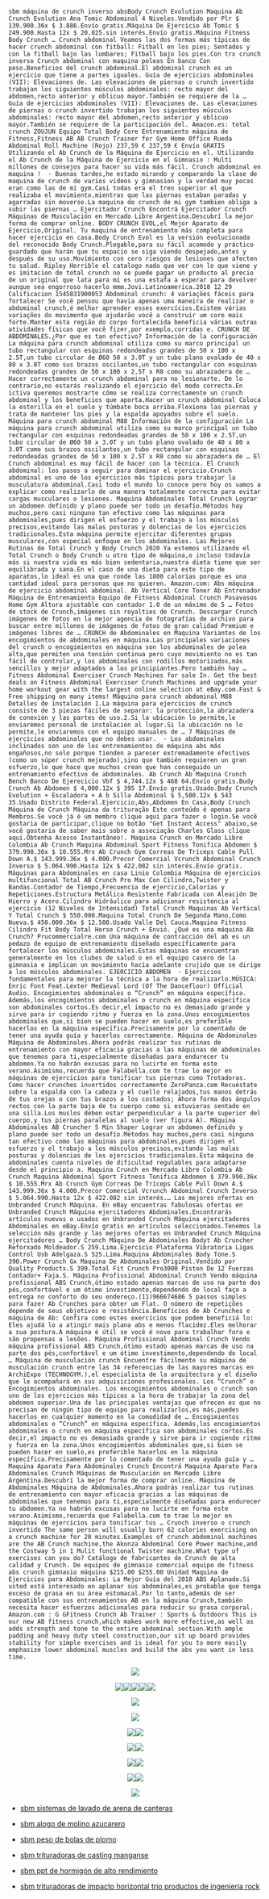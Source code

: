 
```
sbm máquina de crunch inverso absBody Crunch Evolution Maquina Ab Crunch Evolution Ana Tomic Abdominal 4 Niveles.Vendido por Plr $ 139.900.36x $ 3.886.Envío gratis.Máquina De Ejercicio Ab Tomic $ 249.900.Hasta 12x $ 20.825.sin interés.Envío gratis.Máquina Fitness Body Crunch … Crunch abdominal Veamos las dos formas más típicas de hacer crunch abdominal con fitball: Fitball en los pies; Sentados y con la fitball bajo las lumbares; Fitball bajo los pies.Con trx crunch inverso Crunch abdominal con maquina poleas En banco Con peso.Beneficios del crunch abdominal.El abdominal crunch es un ejercicio que tiene a partes iguales. Guía de ejercicios abdominales (VII): Elevaciones de. Las elevaciones de piernas o crunch invertido trabajan los siguientes músculos abdominales: recto mayor del abdomen,recto anterior y oblicuo mayor.También se requiere de la … Guía de ejercicios abdominales (VII): Elevaciones de. Las elevaciones de piernas o crunch invertido trabajan los siguientes músculos abdominales: recto mayor del abdomen,recto anterior y oblicuo mayor.También se requiere de la participación del. Amazon.es: total crunch ZOUJUN Equipo Total Body Core Entrenamiento máquina de Fitness,Fitness AB AB Crunch Trainer for Gym Home Office Rueda Abdominal Roll Machine (Rojo) 237,59 € 237,59 € Envío GRATIS Utilizando el Ab Crunch de la Máquina de Ejercicio en el. Utilizando el Ab Crunch de la Máquina de Ejercicio en el Gimnasio : Multi millones de consejos para hacer su vida más fácil. Crunch abdominal en maquina !  · Buenas tardes,he estado mirando y comparando la clase de maquina de crunch de varios videos y gimnasion y la verdad muy pocas eran como las de mi gym.Casi todas era el tren superior el que realizaba el movimiento,mientras que las piernas estaban paradas y agarradas sin moverse.La maquina de crunch de mi gym tambien obliga a subir las piernas … Ejercitador Crunch Encontrá Ejercitador Crunch Máquinas de Musculación en Mercado Libre Argentina.Descubrí la mejor forma de comprar online. BODY CRUNCH EVOL,el Mejor Aparato de Ejercicio,Original. Tu maquina de entrenamiento más completa para hacer ejercicio en casa.Body Crunch Evol es la versión evolucionada del reconocido Body Crunch.Plegable,para su fácil acomodo y práctico guardado que harán que tu espacio se siga viendo despejado,antes y después de su uso.Movimiento con cero riesgos de lesiones que afecten tu salud. Ripley Horrible el catalogo nada que ver con lo que viene y es imitacion de total crunch no se puede pagar un producto al precio de un original que lata para mi es una estafa a esperar para devolver aunque sea engorroso hacerlo mmm.Jovi.Latinoamerica.2018 12 29 Calificacion 1545831900053 Abdominal crunch: 4 variações fáceis para fortalecer Se você pensou que havia apenas uma maneira de realizar o abdominal crunch,é melhor aprender esses exercícios.Existem várias variações do movimento que ajudarão você a construir um core mais forte.Manter esta região do corpo fortalecida beneficia várias outras atividades físicas que você fizer,por exemplo,corridas e. CRUNCH DE ABDOMINALES.¿Por que es tan efectivo? Información de la configuración La máquina para crunch abdominal utiliza como su marco principal un tubo rectangular con esquinas redondeadas grandes de 50 x 100 x 2.5T,un tubo circular de Ø60 50 x 3.0T y un tubo plano ovalado de 40 x 80 x 3.0T como sus brazos oscilantes,un tubo rectangular con esquinas redondeadas grandes de 50 x 100 x 2.5T x R8 como su abrazadera de … Hacer correctamente un crunch abdominal para no lesionarte. De lo contrario,no estarás realizando el ejercicio del modo correcto.En ictiva queremos mostrarte cómo se realiza correctamente un crunch abdominal y los beneficios que aporta.Hacer un crunch abdominal Coloca la esterilla en el suelo y túmbate boca arriba.Flexiona las piernas y trata de mantener los pies y la espalda apoyados sobre el suelo. Máquina para crunch abdominal M88 Información de la configuración La máquina para crunch abdominal utiliza como su marco principal un tubo rectangular con esquinas redondeadas grandes de 50 x 100 x 2.5T,un tubo circular de Ø60 50 x 3.0T y un tubo plano ovalado de 40 x 80 x 3.0T como sus brazos oscilantes,un tubo rectangular con esquinas redondeadas grandes de 50 x 100 x 2.5T x R8 como su abrazadera de … El Crunch abdominal es muy fácil de hacer con la técnica. El Crunch abdominal: los pasos a seguir para dominar el ejercicio.Crunch abdominal es uno de los ejercicios más típicos para trabajar la musculatura abdominal.Casi todo el mundo lo conoce pero hoy os vamos a explicar como realizarlo de una manera totalmente correcta para evitar cargas musculares o lesiones. Maquina Abdominales Total Crunch Lograr un abdomen definido y plano puede ser todo un desafío.Métodos hay muchos,pero casi ninguno tan efectivo como las máquinas para abdominales,pues dirigen el esfuerzo y el trabajo a los músculos precisos,evitando las malas posturas y dolencias de los ejercicios tradicionales.Esta máquina permite ejercitar diferentes grupos musculares,con especial enfoque en los abdominales. Las Mejores Rutinas de Total Crunch y Body Crunch 2020 Ya estemos utilizando el Total Crunch o Body Crunch u otro tipo de máquina,o incluso todavía más si nuestra vida es más bien sedentaria,nuestra dieta tiene que ser equilibrada y sana.En el caso de una dieta para este tipo de aparatos,lo ideal es una que ronde las 1800 calorías porque es una cantidad ideal para personas que no quieren. Amazon.com: Abs máquina de ejercicio abdominal abdominal. Ab Vertical Core Toner Ab Entrenador Máquina de Entrenamiento Equipo de Fitness Abdominal Crunch Posavasos Home Gym Altura ajustable con contador 1.0 de un máximo de 5 … Fotos de stock de Crunch,imágenes sin royalties de Crunch. Descargar Crunch imágenes de fotos en la mejor agencia de fotografías de archivo para buscar entre millones de imágenes de fotos de gran calidad Premium e imágenes libres de … CRUNCH de Abdominales en Maquina Variantes de los encogimientos de abdominales en máquina.Las principales variaciones del crunch o encogimientos en máquina son los abdominales de polea alta,que permiten una tensión continua pero cuyo movimiento no es tan fácil de controlar,y los abdominales con rodillos motorizados,más sencillos y mejor adaptados a los principiantes.Pero también hay … Fitness Abdominal Exerciser Crunch Machines for sale In. Get the best deals on Fitness Abdominal Exerciser Crunch Machines and upgrade your home workout gear with the largest online selection at eBay.com.Fast & Free shipping on many items! Máquina para crunch abdominal M88 Detalles de instalación 1.La máquina para ejercicios de crunch consiste de 3 piezas fáciles de separar: la protección,la abrazadera de conexión y las partes de uso.2.Si la ubicación lo permite,le enviaremos personal de instalación al lugar.Si la ubicación no lo permite,le enviaremos con el equipo manuales de … 7 Máquinas de ejercicios abdominales que no debes usar.  · Los abdominales inclinados son uno de los entrenamientos de máquina abs más engañosos,no solo porque tienden a parecer extremadamente efectivos (como un súper crunch mejorado),sino que también requieren un gran esfuerzo,lo que hace que muchos crean que han conseguido un entrenamiento efectivo de abdominales. Ab Crunch Ab Maquina Crunch Bench Banco De Ejerecicio Vbf $ 4,744.12x $ 468 64.Envío gratis.Budy Crunch Ab Abdomen $ 4,000.12x $ 395 17.Envío gratis.Usado.Body Crunch Evolution + Escaladora + A b Silla Abdominal $ 5,500.12x $ 543 35.Usado Distrito Federal.Ejercicio,Abs,Abdomen En Casa,Body Crunch Máquina de Crunch Máquina da trituração Este conteúdo é apenas para Membros.Se você já é um membro clique aqui para fazer o login.Se você gostaria de participar,clique no botão "Get Instant Access" abaixo,se você gostaria de saber mais sobre a associação Charles Glass clique aqui.Obtenha Acesso Instantâneo!. Maquina Crunch en Mercado Libre Colombia Ab Crunch Maquina Abdominal Sport Fitness Tonifica Abdomen $ 379.990.36x $ 10.555.Mrx Ab Crunch Gym Correas De Tríceps Cable Pull Down A.$ 143.999.36x $ 4.000.Precor Comercial Vcrunch Abdominal Crunch Inverso $ 5.064.990.Hasta 12x $ 422.082 sin interés.Envío gratis. Máquinas para Abdominales en casa Linio Colombia Máquina de ejercicios multifuncional Total AB Crunch Pro Max Con Cilindro,Twister y Bandas.Contador de Tiempo,Frecuencia de ejercicio,Calorías y Repeticiones.Estructura Metálica Resistente Fabricada con Aleación De Hierro y Acero.Cilindro Hidráulico para adicionar resistencia al ejercicio (12 Niveles de Intensidad) Total Crunch Maquinas Ab Vertical Y Total Crunch $ 550.000.Maquina Total Crunch De Segunda Mano,Como Nueva.$ 450.000.36x $ 12.500.Usado Valle Del Cauca.Maquina Fitness Cilindro Fit Body Total Horse Crunch + Envió. ¿Qué es una máquina Ab Crunch? Prucommercialre.com Una máquina de contracción del ab es un pedazo de equipo de entrenamiento diseñado específicamente para fortalecer los músculos abdominales.Estas máquinas se encuentran generalmente en los clubes de salud o en el equipo casero de la gimnasia e implican un movimiento hacia adelante crujido que se dirige a los músculos abdominales. EJERCICIO ABDOMEN  · Ejercicios fundamentales para mejorar la técnica a la hora de realizarlo.MÚSICA: Enric Font Feat.Lexter Medieval Lord (Of The Dancefloor) Official Audio. Encogimientos abdominales o “Crunch” en máquina específica. Además,los encogimientos abdominales o crunch en máquina específica son abdominales cortos.Es decir,el impacto no es demasiado grande y sirve para ir cogiendo ritmo y fuerza en la zona.Unos encogimientos abdominales que,si bien se pueden hacer en suelo,es preferible hacerlos en la máquina específica.Precisamente por lo comentado de tener una ayuda guía y hacerlos correctamente. Máquina de Abdominales Máquina de Abdominales.Ahora podrás realizar tus rutinas de entrenamiento con mayor eficacia gracias a las máquinas de abdominales que tenemos para ti,especialmente diseñadas para endurecer tu abdomen.Ya no habrán excusas para no lucirte en forma este verano.Asimismo,recuerda que Falabella.com te trae lo mejor en máquinas de ejercicios para tonificar tus piernas como Trotadoras. Como hacer crunches invertidos correctamente ZeroPanza.com Recuéstate sobre la espalda con la cabeza y el cuello relajados,tus manos detrás de tus orejas o con tus brazos a los costados; Ahora forma dos ángulos rectos con la parte baja de tu cuerpo como si estuvieras sentado en una silla.Los muslos deben estar perpendicular a la parte superior del cuerpo,y tus piernas paralelas al suelo (ver figura A). Máquina Abdominales AB Cruncher 5 Min Shaper Lograr un abdomen definido y plano puede ser todo un desafío.Métodos hay muchos,pero casi ninguno tan efectivo como las máquinas para abdominales,pues dirigen el esfuerzo y el trabajo a los músculos precisos,evitando las malas posturas y dolencias de los ejercicios tradicionales.Esta máquina de abdominales cuenta niveles de dificultad regulables para adaptarse desde el principio a. Maquina Crunch en Mercado Libre Colombia Ab Crunch Maquina Abdominal Sport Fitness Tonifica Abdomen $ 379.990.36x $ 10.555.Mrx Ab Crunch Gym Correas De Tríceps Cable Pull Down A.$ 143.999.36x $ 4.000.Precor Comercial Vcrunch Abdominal Crunch Inverso $ 5.064.990.Hasta 12x $ 422.082 sin interés.… Las mejores ofertas en Unbranded Crunch Máquina. En eBay encuentras fabulosas ofertas en Unbranded Crunch Máquina ejercitadores Abdominales.Encontrarás artículos nuevos o usados en Unbranded Crunch Máquina ejercitadores Abdominales en eBay.Envío gratis en artículos seleccionados.Tenemos la selección más grande y las mejores ofertas en Unbranded Crunch Máquina ejercitadores … Body Crunch Máquina De Abdominales Bodyt Ab Cruncher Reforxado Moldeador.S 259.Lima.Ejercicio Plataforma Vibratoria Ligas Control Usb Adelgaza.S 525.Lima.Maquina Abdominales Body Tone.S 390.Power Crunch Gx Maquina De Abdominales Original.Vendido por Quality Products.S 399.Total Fit Crunch Pro3000 Piston De 12 Fuerzas Contador+ Faja.S. Máquina Profissional Abdominal Crunch Vendo máquina profissional ABS Crunch,ótimo estado apenas marcas de uso na parte dos pés,confortável e um ótimo investimento,dependendo do local faço a entrega no conforto do seu endereço.(11)966674686 5 passos simples para fazer Ab Crunches para obter um Flat. O número de repetições depende de seus objetivos e resistência.Benefícios de Ab Crunches e máquina de Ab: Confira como estes exercícios que podem beneficiá lo: Eles ajudá lo a atingir mais plana abs e menos flacidez.Eles melhorar a sua postura.A máquina é útil se você é novo para trabalhar fora e são propensas a lesões. Máquina Profissional Abdominal Crunch Vendo máquina profissional ABS Crunch,ótimo estado apenas marcas de uso na parte dos pés,confortável e um ótimo investimento,dependendo do local … Máquina de musculación crunch Encuentre fácilmente su máquina de musculación crunch entre las 34 referencias de las mayores marcas en ArchiExpo (TECHNOGYM.),el especialista de la arquitectura y el diseño que le acompañará en sus adquisiciones profesionales. Los “Crunch” o Encogimientos abdominales. Los encogimientos abdominales o crunch son uno de los ejercicios más típicos a la hora de trabajar la zona del abdomen superior.Una de las principales ventajas que ofrecen es que no precisan de ningún tipo de equipo para realizarlos,es más,puedes hacerlos en cualquier momento en la comodidad de … Encogimientos abdominales o “Crunch” en máquina específica. Además,los encogimientos abdominales o crunch en máquina específica son abdominales cortos.Es decir,el impacto no es demasiado grande y sirve para ir cogiendo ritmo y fuerza en la zona.Unos encogimientos abdominales que,si bien se pueden hacer en suelo,es preferible hacerlos en la máquina específica.Precisamente por lo comentado de tener una ayuda guía y … Maquina Aparato Para Abdominales Crunch Encontrá Maquina Aparato Para Abdominales Crunch Máquinas de Musculación en Mercado Libre Argentina.Descubrí la mejor forma de comprar online. Máquina de Abdominales Máquina de Abdominales.Ahora podrás realizar tus rutinas de entrenamiento con mayor eficacia gracias a las máquinas de abdominales que tenemos para ti,especialmente diseñadas para endurecer tu abdomen.Ya no habrán excusas para no lucirte en forma este verano.Asimismo,recuerda que Falabella.com te trae lo mejor en máquinas de ejercicios para tonificar tus … Crunch inverso o crunch invertido The same person will usually burn 62 calories exercising on a crunch machine for 20 minutes.Examples of crunch abdominal machines are the AB Crunch machine,the Akonza Abdominal Core Power machine,and the Costway 5 in 1 Mulit functional Twister machine.What type of exercises can you do? Catálogo de fabricantes de Crunch de alta calidad y Crunch. De equipos de gimnasio comercial equipo de fitness abs crunch gimnasio máquina $215.00 $255.00 Unidad Maquina de Ejercicios para Abdominales: La Mejor Guía del 2018 ABS Aplanado.Si usted está interesado en aplanar sus abdominales,es probable que tenga exceso de grasa en su área estomacal.Por lo tanto,además de ser compatible con sus entrenamientos AB en la máquina Crunch,también necesita hacer esfuerzos adicionales para reducir su grasa corporal. Amazon.com : G GFitness Crunch Ab Trainer : Sports & Outdoors This is our new AB fitness crunch,which makes work more effective,as well as adds strength and tone to the entire abdominal section.With ample padding and heavy duty steel construction,our sit up board provides stability for simple exercises and is ideal for you to more easily emphasize lower abdominal muscles and build the abs you want in less time. 
```

<div align="center">

<a href="https://es-crusher.shibang-china.com/github&k=sbm+m%C3%A1quina+de+crunch+inverso+abs"><img src="https://static.shibang-china.com/es/crusher/logo.jpg"></a>

<a href="https://es-crusher.shibang-china.com/github&k=sbm+m%C3%A1quina+de+crunch+inverso+abs"><img src="https://static.shibang-china.com/es/crusher/index.jpg"></a><a href="https://es-crusher.shibang-china.com/material.htmlgithub&k=sbm+m%C3%A1quina+de+crunch+inverso+abs"><img src="https://static.shibang-china.com/es/crusher/material.jpg"></a><a href="https://es-crusher.shibang-china.com/application.htmlgithub&k=sbm+m%C3%A1quina+de+crunch+inverso+abs"><img src="https://static.shibang-china.com/es/crusher/application.jpg"></a><a href="https://es-crusher.shibang-china.com/aboutus.htmlgithub&k=sbm+m%C3%A1quina+de+crunch+inverso+abs"><img src="https://static.shibang-china.com/es/crusher/aboutus.jpg"></a><a href="https://es-crusher.shibang-china.com/contact.htmlgithub&k=sbm+m%C3%A1quina+de+crunch+inverso+abs"><img src="https://static.shibang-china.com/es/crusher/contact.jpg"></a>

<a href="https://es-crusher.shibang-china.com/github&k=sbm+m%C3%A1quina+de+crunch+inverso+abs"><img src="https://static.shibang-china.com/es/crusher/banner.jpg"></a>

<a href="https://swt.shibang-china.com/github&k=sbm+m%C3%A1quina+de+crunch+inverso+abs"><img src="https://static.shibang-china.com/es/crusher/text.jpg"></a>

<a href="https://swt.shibang-china.com/github&k=sbm+m%C3%A1quina+de+crunch+inverso+abs"><img src="https://static.shibang-china.com/es/crusher/chat.jpg"></a><a href="https://es-crusher.shibang-china.com/contact.htmlgithub&k=sbm+m%C3%A1quina+de+crunch+inverso+abs"><img src="https://static.shibang-china.com/es/crusher/message.jpg"></a>

<a href="https://es-crusher.shibang-china.com/products/pe.htmlgithub&k=sbm+m%C3%A1quina+de+crunch+inverso+abs"><img src="https://static.shibang-china.com/es/crusher/pe.jpg"></a><a href="https://es-crusher.shibang-china.com/products/pf.htmlgithub&k=sbm+m%C3%A1quina+de+crunch+inverso+abs"><img src="https://static.shibang-china.com/es/crusher/pf.jpg"></a>

<a href="https://es-crusher.shibang-china.com/products/hpt.htmlgithub&k=sbm+m%C3%A1quina+de+crunch+inverso+abs"><img src="https://static.shibang-china.com/es/crusher/hpt.jpg"></a><a href="https://es-crusher.shibang-china.com/products/vsi.htmlgithub&k=sbm+m%C3%A1quina+de+crunch+inverso+abs"><img src="https://static.shibang-china.com/es/crusher/vsi.jpg"></a>

<a href="https://es-crusher.shibang-china.com/products/klv.htmlgithub&k=sbm+m%C3%A1quina+de+crunch+inverso+abs"><img src="https://static.shibang-china.com/es/crusher/klv.jpg"></a><a href="https://es-crusher.shibang-china.com/products/portable.htmlgithub&k=sbm+m%C3%A1quina+de+crunch+inverso+abs"><img src="https://static.shibang-china.com/es/crusher/portable.jpg"></a>

<a href="https://swt.shibang-china.com/github&k=sbm+m%C3%A1quina+de+crunch+inverso+abs"><img src="https://static.shibang-china.com/es/crusher/case.jpg"></a>

</div>


* [sbm sistemas de lavado de arena de canteras](sbm%20sistemas%20de%20lavado%20de%20arena%20de%20canteras.md)

* [sbm alogo de molino azucarero](sbm%20alogo%20de%20molino%20azucarero.md)

* [sbm peso de bolas de plomo](sbm%20peso%20de%20bolas%20de%20plomo.md)

* [sbm trituradoras de casting manganse](sbm%20trituradoras%20de%20casting%20manganse.md)

* [sbm ppt de hormigón de alto rendimiento](sbm%20ppt%20de%20hormig%C3%B3n%20de%20alto%20rendimiento.md)

* [sbm trituradoras de impacto horizontal trio productos de ingeniería rock](sbm%20trituradoras%20de%20impacto%20horizontal%20trio%20productos%20de%20ingenier%C3%ADa%20rock.md)